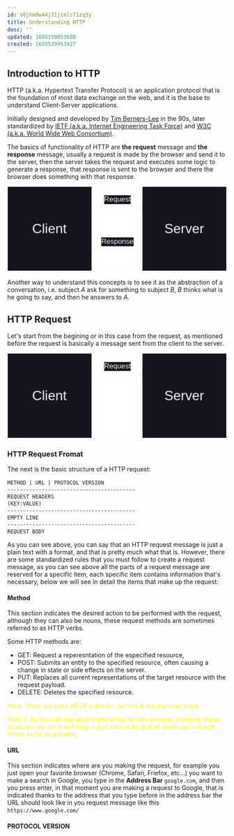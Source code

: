 ```yaml
---
id: s0jhm0w44j3ijznlcf1zq3y
title: Understanding HTTP
desc: ''
updated: 1695150053688
created: 1693539953427
---
```


## Introduction to HTTP

HTTP (a.k.a. Hypertext Transfer Protocol) is an application protocol that is the foundation of most data exchange on the web, and it is the base to understand Client-Server applications.

Initially designed and developed by [Tim Berners-Lee](https://es.wikipedia.org/wiki/Tim_Berners-Lee) in the 90s, later standardized by [IETF (a.k.a. Internet Engineering Task Force)](https://www.ietf.org/) and [W3C (a.k.a. World Wide Web Consortium)](https://www.w3.org/).

The basics of functionality of HTTP are **the request** message and **the response** message, usually a request is made by the browser and send it to the server, then the server takes the request and executes some logic to generate a response, that response is sent to the browser and there the browser does something with that response.

![Example of request-response](assets/3_HTTP/HTTP_ClientServer_Ex.png)

Another way to understand this concepts is to see it as the abstraction of a conversation, i.e. subject *A* ask for something to subject *B*, *B* thinks what is he going to say, and then he answers to *A*.

## HTTP Request

Let's start from the begining or in this case from the request, as mentioned before the request is basically a message sent from the client to the server.

![Request Exmaple](assets/3_HTTP/HTTP_Request.png)

### HTTP Request Fromat

The next is the basic structure of a HTTP request: 

```HTTP
METHOD | URL | PROTOCOL VERSION
-----------------------------------------
REQUEST HEADERS
(KEY:VALUE)
-----------------------------------------
EMPTY LINE
-----------------------------------------
REQUEST BODY
```

As you can see above, you can say that an HTTP request message is just a plain text with a format, and that is pretty much what that is. However, there are some standardized rules that you must follow to create a request message, as you can see above all the parts of a request message are reserved for a specific item, each specific item contains information that's necessary, below we will see in detail the items that make up the request:

#### Method

This section indicates the desired action to be performed with the request, although they can also be nouns, these request methods are sometimes referred to as HTTP verbs.

Some HTTP methods are:
- GET: Request a reperesntation of the especified resource, 
- POST: Submits an entity to the specified resource, often causing a change in state or side effects on the server.
- PUT: Replaces all current representations of the target resource with the request payload.
- DELETE: Deletes the specified resource.

<p style="color:yellow">Note: There are more HTTP methods, but this 4 are the most used.</p>
<p style="color:yellow">Note 2: As you can see each method has its own purpose, however, those purposes are not mandatory is just a standard that all developers should follow as far as possible.</p>

#### URL

This section indicates where are you making the request, for example you just open your favorite browser (Chrome, Safari, Friefox, etc...) you want to make a search in Google, you type in the **Address Bar** `google.com`, and then you press enter, in that moment you are making a request to Google, that is indicated thanks to the address that you type before in the address bar the URL should look like in you request message like this `https://www.google.com/`


#### PROTOCOL VERSION





